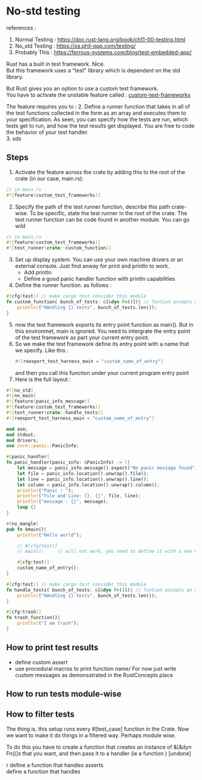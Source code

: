 # No-std testing    

references :    
1. Normal Testing : https://doc.rust-lang.org/book/ch11-00-testing.html
2. No_std Testing : https://os.phil-opp.com/testing/
3. Probably This : https://ferrous-systems.com/blog/test-embedded-app/


Rust has a built in test framework. Nice.   
But this framework uses a "test" library which is dependent on the std library.  

But Rust gives you an option to use a custom test framework.    
You have to activate the unstable feature called : [custom-test-frameworks](https://doc.rust-lang.org/unstable-book/language-features/custom-test-frameworks.html)  

The feature requires you to :
2. Define a runner function that takes in all of the test functions collected in the form as an array and executes them to your specification.    As seen, you can specify how the tests are run, which tests get to run, and how the test results get displayed. You are free to code the behavior of your test handler.   
3. sds


## Steps 
1. Activate the feature across the crate by adding this to the root of the crate (in our case, main.rs):   
```rust
// in main.rs
#![feature(custom_test_frameworks)]
``` 
2. Specify the path of the test runner function, describe this path crate-wise. To be specific, state the test runner in the root of the crate. The test runner function can be code found in another module. You can go wild   
```rust
// in main.rs
#![feature(custom_test_frameworks)]
#![test_runner(crate::custom_function)]
``` 
3. Set up display system. You can use your own machine drivers or an external console. Just find anway for print and println to work.
   - Add println
   - Define a good panic handler function with println capabilities
4. Define the runner function. as follows :
```rust
#[cfg(test)] // make cargo test consider this module
fn custom_function( bunch_of_tests: &[&dyn Fn()]){ // funtion accepts an array of functions that have been tagged with the #[test_case]
    println!("HAndling {} tests", bunch_of_tests.len());
}
```
5. now the test framework exports its entry point function as main(). But in this environmet, main is ignored. You need to intergrate the entry point of the test framework as part your current entry point.  
6. So we make the test framework define its entry point with a name that we specify. Like this : 
    ```rust
    #![reexport_test_harness_main = "custom_name_of_entry"]
    ```
    and then you call this function under your current program entry point
7. Here is the full layout : 
```rust
#![no_std]
#![no_main]
#![feature(panic_info_message)]
#![feature(custom_test_frameworks)]
#![test_runner(crate::handle_tests)]
#![reexport_test_harness_main = "custom_name_of_entry"]

mod asm;
mod stdout;
mod drivers;
use core::panic::PanicInfo;

#[panic_handler]
fn panic_handler(panic_info: &PanicInfo) -> !{
    let message = panic_info.message().expect("No panic message found");
    let file = panic_info.location().unwrap().file();
    let line = panic_info.location().unwrap().line();
    let column = panic_info.location().unwrap().column();
    println!("Panic : ");
    println!("File and Line: {}, {}", file, line);
    println!("message : {}", message);
    loop {}
}

#[no_mangle]
pub fn kmain(){
    println!("Hello world");

    // #[cfg(test)]   
    // main();     // will not work, you need to define it with a new name

    #[cfg(test)]
    custom_name_of_entry();
}

#[cfg(test)] // make cargo test consider this module
fn handle_tests( bunch_of_tests: &[&dyn Fn()]){ // funtion accepts an array of functions that have been tagged with the #[test_case]
    println!("HAndling {} tests", bunch_of_tests.len());
}

#[cfg(trash)]
fn trash_function(){
    println!("I am trash");
}

```
## How to print test results
- define custom assert
- use procedural macros to print function name/ For now just write custom messages as demonsstrated in the RustConcepts place   

## How to run tests module-wise

## How to filter tests
The thing is, this setup runs every #[test_case] function in the Crate. Now we want to make it do things in a filtered way. Perhaps module wise. 

To do this you have to create a function that creates an instance of &[&dyn Fn()]s that you want, and then pass it to a handler (ie a function ) [undone]

r
define a function that handles asserts  
define a function that handles 

